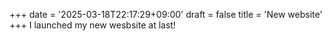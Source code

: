 +++
date = '2025-03-18T22:17:29+09:00'
draft = false
title = 'New website'
+++
I launched my new wesbsite at last!
